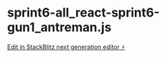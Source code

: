 # sprint6-all_react-sprint6-gun1_antreman.js

[Edit in StackBlitz next generation editor ⚡️](https://stackblitz.com/~/github.com/samikayaa/sprint6-all_react-sprint6-gun1_antreman.js)